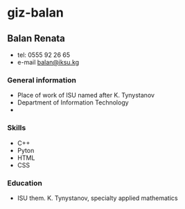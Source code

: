 # giz-balan
## Balan Renata
* tel: 0555 92 26 65
* e-mail balan@iksu.kg
### General information
* Place of work of ISU named after K. Tynystanov
* Department of Information Technology
*
### Skills
* C++
* Pyton
* HTML
* CSS
### Education 
* ISU them. K. Tynystanov, specialty applied mathematics

